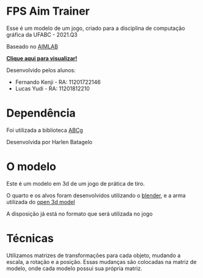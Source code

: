# FPS Aim Trainer

Esse é um modelo de um jogo, criado para a disciplina de computação gráfica da UFABC - 2021.Q3

Baseado no [AIMLAB](https://aimlab.gg/) 

**[Clique aqui para visualizar!]()**

Desenvolvido pelos alunos:
 - Fernando Kenji - RA: 11201722146
 - Lucas Yudi - RA: 11201812210

# Dependência

Foi utilizada a biblioteca [ABCg](https://github.com/hbatagelo/abcg)

Desenvolvida por Harlen Batagelo


# O modelo
Este é um modelo em 3d de um jogo de prática de tiro.

O quarto e os alvos foram desenvolvidos utilizando o [blender](https://www.blender.org/), e a arma utilizada do [open 3d model](https://open3dmodel.com/pt/3d-models/scifi-handgun_39931.html)

A disposição já está no formato que será utilizada no jogo


# Técnicas
Utilizamos matrizes de transformações para cada objeto, mudando a escala, a rotação e a posição. Essas mudanças são colocadas na matriz de modelo, onde cada modelo possui sua própria matriz.
